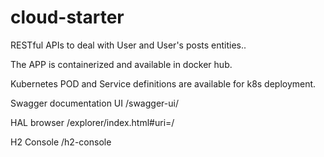 # cloud-starter

RESTful APIs to deal with User and User's posts entities.. 

The APP is containerized and available in docker hub. 

Kubernetes POD and Service definitions are available for k8s deployment. 


Swagger documentation UI
/swagger-ui/

HAL browser
/explorer/index.html#uri=/

H2 Console
/h2-console
